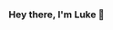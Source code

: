 ### Hey there, I'm Luke 👋

<!--
**lukefantom/lukefantom** is a ✨ _special_ ✨ repository because its `README.md` (this file) appears on your GitHub profile.

I am a software developer, designer and music producer who recently graduated from the [School of Code](https://www.schoolofcode.co.uk/). 

I have a strong passion for creating content and collaborating with others, whether this be through writing, music or technology. With a background in audio engineering, computer networking and hardware.

After several years working in the technology industry, mainly focusing on hardware support for companies such as WeWork and Apple, I decided to take the leap and swap the toolkit for JavaScript and join the School of Code. In addition to the technical and theoretical skills built along the way, we were challenged in ways we wouldn't have imagined prior to the bootcamp. Whether this be communication, teamwork, collaborating remotely or decision making, it has been a transformative journey. I am now excited to apply my skills and passion for coding within a new field and develop further as a full-stack engineer.

🔭 Primary experience ...
- HTML
- CSS
- JavaScript
- React
- Node.js
- PostgreSQL

🌱 I’m currently learning ...
- React Native

💬 Ask me about ...
- My amazing School of Code experience and demo day project [SoCietly](https://societly.netlify.app)
- Anything music production related, I love working with both Ableton Live & Logic Pro X
- Amateur photographer currently self-learning Adobe Photoshop & Lightroom

🎹 Check out my music projects ...
- [tourdefrance](https://soundcloud.com/tourdefrancemusic)
- [atlas](https://soundcloud.com/at-las)

✍️ Catch me writing over at ...
[Culture Villain](https://culturevillain.co.uk)

📫 How to reach me: ...
Reach out via [LinkedIn](https://linkedin.com/in/lukefantom) or [Email](mailto:luke.fantom@gmail.com)

